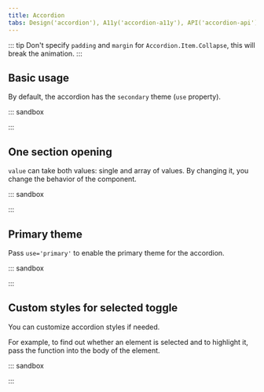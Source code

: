 ```yaml
---
title: Accordion
tabs: Design('accordion'), A11y('accordion-a11y'), API('accordion-api'), Example('accordion-code'), Changelog('accordion-changelog')
---
```


::: tip
Don't specify `padding` and `margin` for `Accordion.Item.Collapse`, this will break the animation.
:::

## Basic usage

By default, the accordion has the `secondary` theme (`use` property).

::: sandbox

<script lang="tsx">
  export Demo from './examples/basic_usage.tsx';
</script>

:::

## One section opening

`value` can take both values: single and array of values. By changing it, you change the behavior of the component.

::: sandbox

<script lang="tsx">
  export Demo from './examples/one_section_opening.tsx';
</script>

:::

## Primary theme

Pass `use='primary'` to enable the primary theme for the accordion.

::: sandbox

<script lang="tsx">
  export Demo from './examples/non_compact.tsx';
</script>

:::

## Custom styles for selected toggle

You can customize accordion styles if needed.

For example, to find out whether an element is selected and to highlight it, pass the function into the body of the element.

::: sandbox

<script lang="tsx">
  export Demo from './examples/custom_styles.tsx';
</script>

:::
